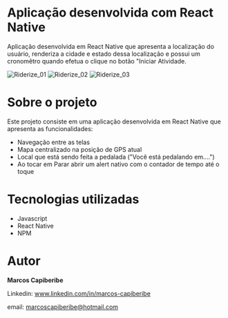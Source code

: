 # Aplicação desenvolvida com React Native

Aplicação desenvolvida em React Native que apresenta a localização do usuário, renderiza a cidade e estado dessa localização e possui um cronomêtro quando efetua o clique no botão "Iniciar Atividade.


![Riderize_01](https://user-images.githubusercontent.com/96851717/191362036-54e34c52-f111-478a-b018-4d945c1ed915.jpeg)
![Riderize_02](https://user-images.githubusercontent.com/96851717/191362194-d8433376-4004-4c29-be28-ddbc0ce4bed6.jpeg)
![Riderize_03](https://user-images.githubusercontent.com/96851717/191362264-efb1764c-4b2d-4c5e-ba2e-bc1eb0dcbe8f.jpeg)




# Sobre o projeto

Este projeto consiste em uma aplicação desenvolvida em React Native que apresenta as funcionalidades:

* Navegação entre as telas
* Mapa centralizado na posição de GPS atual
* Local que está sendo feita a pedalada ("Você está pedalando em....")
* Ao tocar em Parar abrir um alert nativo com o contador de tempo até o toque


# Tecnologias utilizadas

* Javascript
* React Native
* NPM


# Autor
<b>Marcos Capiberibe</b>

Linkedin: www.linkedin.com/in/marcos-capiberibe

email: marcoscapiberibe@hotmail.com
